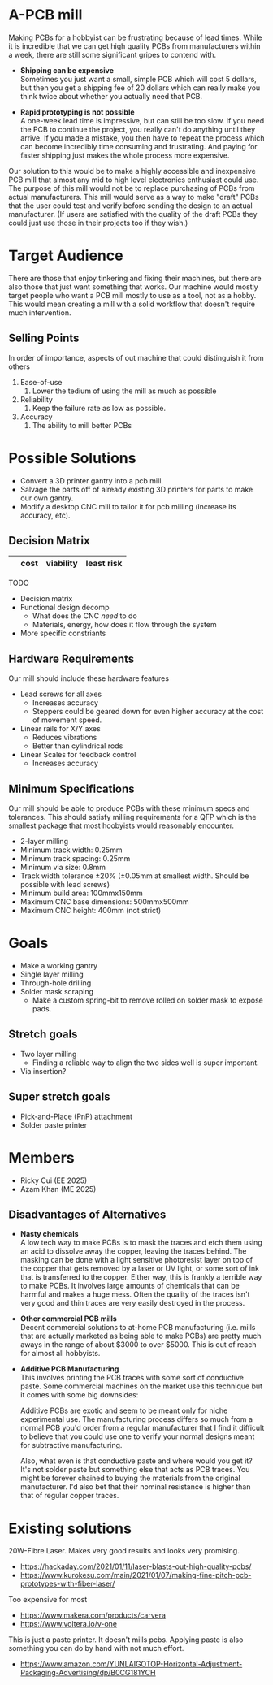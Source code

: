 # A-PCB mill

Making PCBs for a hobbyist can be frustrating because of lead times. While it is incredible that we can get high quality PCBs from manufacturers within a week, there are still some significant gripes to contend with.

- **Shipping can be expensive**  
  Sometimes you just want a small, simple PCB which will cost 5 dollars, but then you get a shipping fee of 20 dollars which can really make you think twice about whether you actually need that PCB.

- **Rapid prototyping is not possible**  
  A one-week lead time is impressive, but can still be too slow. If you need the PCB to continue the project, you really can't do anything until they arrive. If you made a mistake, you then have to repeat the process which can become incredibly time consuming and frustrating. And paying for faster shipping just makes the whole process more expensive.

Our solution to this would be to make a highly accessible and inexpensive PCB mill that almost any mid to high level electronics enthusiast could use. The purpose of this mill would not be to replace purchasing of PCBs from actual manufacturers. This mill would serve as a way to make "draft" PCBs that the user could test and verify before sending the design to an actual manufacturer. (If users are satisfied with the quality of the draft PCBs they could just use those in their projects too if they wish.)

# Target Audience

There are those that enjoy tinkering and fixing their machines, but there are also those that just want something that works. Our machine would mostly target people who want a PCB mill mostly to use as a tool, not as a hobby. This would mean creating a mill with a solid workflow that doesn't require much intervention.

## Selling Points

In order of importance, aspects of out machine that could distinguish it from others

1) Ease-of-use
   1) Lower the tedium of using the mill as much as possible 
2) Reliability
   1) Keep the failure rate as low as possible.
3) Accuracy
   1) The ability to mill better PCBs

# Possible Solutions

- Convert a 3D printer gantry into a pcb mill.
- Salvage the parts off of already existing 3D printers for parts to make our own gantry.
- Modify a desktop CNC mill to tailor it for pcb milling (increase its accuracy, etc).

## Decision Matrix

|     | cost | viability | least risk |
| --- | ---- | --------- | ---------- |

TODO
- Decision matrix
- Functional design decomp
  - What does the CNC *need* to do
  - Materials, energy, how does it flow through the system
- More specific constriants


## Hardware Requirements
Our mill should include these hardware features

- Lead screws for all axes
  - Increases accuracy
  - Steppers could be geared down for even higher accuracy at the cost of movement speed.
- Linear rails for X/Y axes
  - Reduces vibrations
  - Better than cylindrical rods
- Linear Scales for feedback control
  - Increases accuracy

## Minimum Specifications
Our mill should be able to produce PCBs with these minimum specs and tolerances. This should satisfy milling requirements for a QFP which is the smallest package that most hoobyists would reasonably encounter.

- 2-layer milling
- Minimum track width: 0.25mm
- Minimum track spacing: 0.25mm
- Minimum via size: 0.8mm
- Track width tolerance ±20% (±0.05mm at smallest width. Should be possible with lead screws)
- Minimum build area: 100mmx150mm
- Maximum CNC base dimensions: 500mmx500mm
- Maximum CNC height: 400mm (not strict)

# Goals

- Make a working gantry
- Single layer milling
- Through-hole drilling
- Solder mask scraping
  - Make a custom spring-bit to remove rolled on solder mask to expose pads.

## Stretch goals
- Two layer milling
  - Finding a reliable way to align the two sides well is super important.
- Via insertion?

## Super stretch goals

- Pick-and-Place (PnP) attachment
- Solder paste printer

# Members

- Ricky Cui (EE 2025)
- Azam Khan (ME 2025)

## Disadvantages of Alternatives

- **Nasty chemicals**  
  A low tech way to make PCBs is to mask the traces and etch them using an acid to dissolve away the copper, leaving the traces behind. The masking can be done with a light sensitive photoresist layer on top of the copper that gets removed by a laser or UV light, or some sort of ink that is transferred to the copper. Either way, this is frankly a terrible way to make PCBs. It involves large amounts of chemicals that can be harmful and makes a huge mess. Often the quality of the traces isn't very good and thin traces are very easily destroyed in the process.

- **Other commercial PCB mills**  
  Decent commercial solutions to at-home PCB manufacturing (i.e. mills that are actually marketed as being able to make PCBs) are pretty much aways in the range of about $3000 to over $5000. This is out of reach for almost all hobbyists. 

- **Additive PCB Manufacturing**  
  This involves printing the PCB traces with some sort of conductive paste. Some commercial machines on the market use this technique but it comes with some big downsides:
  
  Additive PCBs are exotic and seem to be meant only for niche experimental use. The manufacturing process differs so much from a normal PCB you'd order from a regular manufacturer that I find it difficult to believe that you could use one to verify your normal designs meant for subtractive manufacturing.
  
  Also, what even is that conductive paste and where would you get it? It's not solder paste but something else that acts as PCB traces. You might be forever chained to buying the materials from the original manufacturer. I'd also bet that their nominal resistance is higher than that of regular copper traces.

# Existing solutions

20W-Fibre Laser. Makes very good results and looks very promising.  
- https://hackaday.com/2021/01/11/laser-blasts-out-high-quality-pcbs/  
- https://www.kurokesu.com/main/2021/01/07/making-fine-pitch-pcb-prototypes-with-fiber-laser/

Too expensive for most  
- https://www.makera.com/products/carvera
- https://www.voltera.io/v-one

This is just a paste printer. It doesn't mills pcbs. Applying paste is also something you can do by hand with not much effort.  
- https://www.amazon.com/YUNLAIGOTOP-Horizontal-Adjustment-Packaging-Advertising/dp/B0CG181YCH